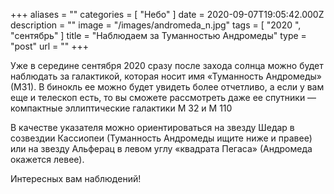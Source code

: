 +++
aliases = ""
categories = [ "Небо" ]
date = 2020-09-07T19:05:42.000Z
description = ""
image = "/images/andromeda_n.jpg"
tags = [ "2020 ", "сентябрь" ]
title = "Наблюдаем за Туманностью Андромеды"
type = "post"
url = ""
+++

Уже в середине сентября 2020 сразу после захода солнца можно будет наблюдать за галактикой, которая носит имя «Туманность Андромеды» (М31). В бинокль ее можно будет увидеть более отчетливо, а если у вам еще и телескоп есть, то вы сможете рассмотреть даже ее спутники — компактные эллиптические галактики М 32 и М 110

В качестве указателя можно ориентироваться на звезду Шедар в созвездии Кассиопеи (Туманность Андромеды ищите ниже и правее) или на звезду Альферац в левом углу «квадрата Пегаса» (Андромеда окажется левее).

Интересных вам наблюдений!
